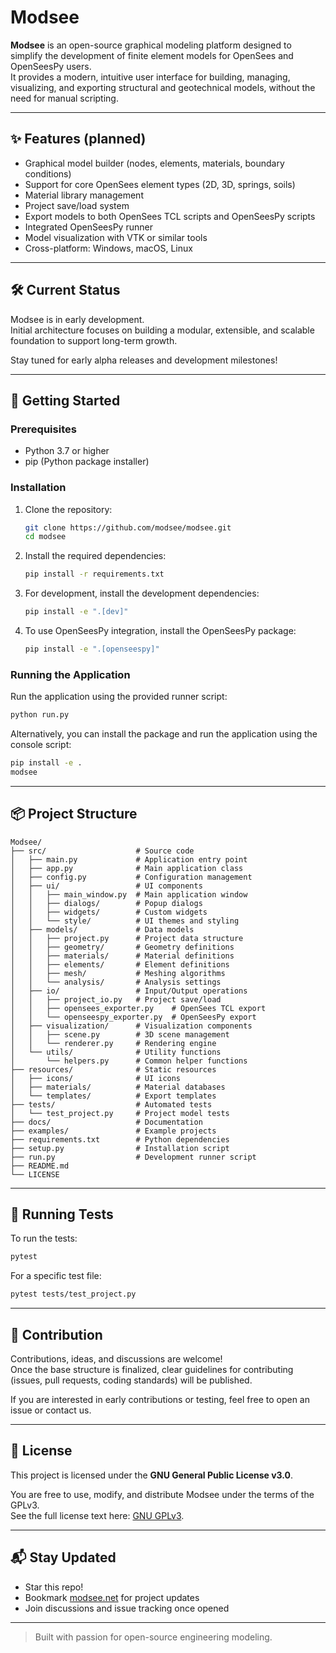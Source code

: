 # Modsee

**Modsee** is an open-source graphical modeling platform designed to simplify the development of finite element models for OpenSees and OpenSeesPy users.  
It provides a modern, intuitive user interface for building, managing, visualizing, and exporting structural and geotechnical models, without the need for manual scripting.

---

## ✨ Features (planned)

- Graphical model builder (nodes, elements, materials, boundary conditions)
- Support for core OpenSees element types (2D, 3D, springs, soils)
- Material library management
- Project save/load system
- Export models to both OpenSees TCL scripts and OpenSeesPy scripts
- Integrated OpenSeesPy runner
- Model visualization with VTK or similar tools
- Cross-platform: Windows, macOS, Linux

---

## 🛠️ Current Status

Modsee is in early development.  
Initial architecture focuses on building a modular, extensible, and scalable foundation to support long-term growth.

Stay tuned for early alpha releases and development milestones!

---

## 🚀 Getting Started

### Prerequisites

- Python 3.7 or higher
- pip (Python package installer)

### Installation

1. Clone the repository:
   ```bash
   git clone https://github.com/modsee/modsee.git
   cd modsee
   ```

2. Install the required dependencies:
   ```bash
   pip install -r requirements.txt
   ```

3. For development, install the development dependencies:
   ```bash
   pip install -e ".[dev]"
   ```

4. To use OpenSeesPy integration, install the OpenSeesPy package:
   ```bash
   pip install -e ".[openseespy]"
   ```

### Running the Application

Run the application using the provided runner script:
```bash
python run.py
```

Alternatively, you can install the package and run the application using the console script:
```bash
pip install -e .
modsee
```

---

## 📦 Project Structure

```
Modsee/
├── src/                    # Source code
│   ├── main.py             # Application entry point
│   ├── app.py              # Main application class
│   ├── config.py           # Configuration management
│   ├── ui/                 # UI components
│   │   ├── main_window.py  # Main application window
│   │   ├── dialogs/        # Popup dialogs
│   │   ├── widgets/        # Custom widgets
│   │   └── style/          # UI themes and styling
│   ├── models/             # Data models
│   │   ├── project.py      # Project data structure
│   │   ├── geometry/       # Geometry definitions
│   │   ├── materials/      # Material definitions
│   │   ├── elements/       # Element definitions
│   │   ├── mesh/           # Meshing algorithms
│   │   └── analysis/       # Analysis settings
│   ├── io/                 # Input/Output operations
│   │   ├── project_io.py   # Project save/load
│   │   ├── opensees_exporter.py    # OpenSees TCL export
│   │   └── openseespy_exporter.py  # OpenSeesPy export
│   ├── visualization/      # Visualization components
│   │   ├── scene.py        # 3D scene management
│   │   └── renderer.py     # Rendering engine
│   └── utils/              # Utility functions
│       └── helpers.py      # Common helper functions
├── resources/              # Static resources
│   ├── icons/              # UI icons
│   ├── materials/          # Material databases
│   └── templates/          # Export templates
├── tests/                  # Automated tests
│   └── test_project.py     # Project model tests
├── docs/                   # Documentation
├── examples/               # Example projects
├── requirements.txt        # Python dependencies
├── setup.py                # Installation script
├── run.py                  # Development runner script
├── README.md
└── LICENSE
```

---

## 🧪 Running Tests

To run the tests:
```bash
pytest
```

For a specific test file:
```bash
pytest tests/test_project.py
```

---

## 📢 Contribution

Contributions, ideas, and discussions are welcome!  
Once the base structure is finalized, clear guidelines for contributing (issues, pull requests, coding standards) will be published.

If you are interested in early contributions or testing, feel free to open an issue or contact us.

---

## 📜 License

This project is licensed under the **GNU General Public License v3.0**.

You are free to use, modify, and distribute Modsee under the terms of the GPLv3.  
See the full license text here: [GNU GPLv3](https://www.gnu.org/licenses/gpl-3.0.txt).

---

## 📬 Stay Updated

- Star this repo!
- Bookmark [modsee.net](https://modsee.net) for project updates
- Join discussions and issue tracking once opened

---

> Built with passion for open-source engineering modeling.
